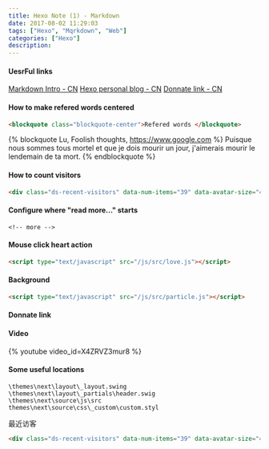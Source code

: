 ```yaml
---
title: Hexo Note (1) - Markdown
date: 2017-08-02 11:29:03
tags: ["Hexo", "Mqrkdown", "Web"]
categories: ["Hexo"]
description:
---
```

#### UesrFul links

[Markdown Intro - CN](http://www.jianshu.com/p/q81RER)
[Hexo personal blog - CN](http://www.jianshu.com/p/c23902f93558)
[Donnate link - CN](https://icehe.me/web/donate/)
#### How to make refered words centered
``` html
<blockquote class="blockquote-center">Refered words </blockquote>
```
{% blockquote Lu, Foolish thoughts, https://www.google.com %}
Puisque nous sommes tous mortel et que je dois mourir un jour, j'aimerais mourir le lendemain de ta mort.
{% endblockquote %}
#### How to count visitors
``` html
<div class="ds-recent-visitors" data-num-items="39" data-avatar-size="40" id="ds-recent-visitors"></div>
```
<!-- more -->
#### Configure where "read more..." starts
` <!-- more --> `
#### Mouse click heart action
``` html
<script type="text/javascript" src="/js/src/love.js"></script>
```
#### Background
``` html
<script type="text/javascript" src="/js/src/particle.js"></script>
```
#### Donnate link
#### Video
{% youtube video_id=X4ZRVZ3mur8 %}
#### Some useful locations
 `\themes\next\layout\_layout.swing`<br>
 `\themes\next\layout\_partials\header.swig`<br>
 `\themes\next\source\js\src`<br>
`themes\next\source\css\_custom\custom.styl`<br>


最近访客
``` html
<div class="ds-recent-visitors" data-num-items="39" data-avatar-size="40" id="ds-recent-visitors"></div>
```
